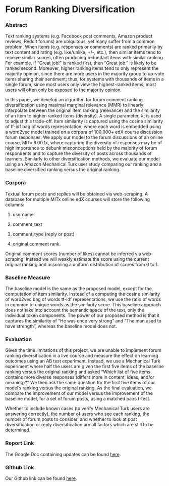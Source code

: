 # Forum Ranking Diversification


### Abstract

Text ranking systems (e.g. Facebook post comments, Amazon product
reviews, Reddit forums) are ubiquitous, yet many suffer from a common
problem. When items (e.g. responses or comments) are ranked primarily by
text content and rating (e.g. like/unlike, +/-,
etc.), then similar items tend to receive similar scores, often
producing redundant items with similar ranking. For example, if “Great
job!” is ranked first, then “Great job.” is likely to be ranked second.
Moreover, higher ranking items tend to only represent the majority
opinion, since there are more users in the majority group to up-vote
items sharing their sentiment; thus, for systems with thousands of items
in a single forum, since most users only view the highest-ranked items,
most users will often only be exposed to the majority opinion.

In this paper, we develop an algorithm for forum comment ranking
diversification using maximal marginal relevance (MMR) to linearly
interpolate between the original item ranking (relevance) and the
similarity of an item to higher-ranked items (diversity). A single
parameter, λ, is used to adjust this trade-off. Item similarity
is captured using the cosine similarity of tf-idf bag of words
representation, where each word is embedded using a word2vec model
trained on a corpora of 100,000+ edX course discussion forum responses.
We apply our model to the forum discussions of an online course, MITx
6.00.1x, where capturing the diversity of responses may be of high
importance to debunk misconceptions held by the majority of forum
respondents and to capture the diversity of posts across thousands of
learners. Similarly to other diversification methods, we evaluate our
model using an Amazon Mechanical Turk user study comparing our ranking
and a baseline diversified ranking versus the original ranking.

### Corpora

Textual forum posts and replies will be obtained via web-scraping. A
database for multiple MITx online edX courses will store the following
columns:

1.  username

2.  comment\_text

3.  comment\_type (reply or post)

4.  original comment rank.

Original comment scores (number of likes) cannot be inferred via
web-scraping. Instead we will weakly estimate the score using the
current original ranking and assuming a uniform distribution of scores
from 0 to 1.

### Baseline Measure

The baseline model is the same as the proposed model, except for the
computation of item similarity. Instead of a computing the cosine
similarity of word2vec bag of words tf-idf representations, we use the
ratio of words in common to unique words as the similarity score. This
baseline approach does not take into account the semantic space of the
text, only the individual token components. The power of our proposed
method is that it captures the similarity of “He was once very strong”
and “The man used to have strength”, whereas the baseline model does
not.

### Evaluation

Given the time limitations of this project, we are unable to implement
forum ranking diversification in a live course and measure the effect on
learning outcomes using an AB test experiment. Instead, we use a
Mechanical Turk experiment where half the users are given the first five
items of the baseline ranking versus the original ranking and asked
“Which list of five items contains more diverse responses (differs more
in content, ideas, and/or meaning)?” We then ask the same question for
the first five items of our model’s ranking versus the original ranking.
As the final evaluation, we compare the improvement of our model versus
the improvement of the baseline model, for a set of forum posts, using a
matched pairs t-test.

Whether to include known cases (to verify Mechanical Turk users are
answering correctly), the number of users who see each ranking, the
number of forum posts to consider, and whether to look at post
diversification or reply diversification are all factors which are still
to be determined.

### Report Link

The Google Doc containing updates can be found
[here](https://docs.google.com/document/d/15mwOCX2Sg1KTpXNSMEgPv9FruaQfDvRVV0C9D9SOqhk/edit).

### Github Link

Our Github link can be found
[here](https://github.mit.edu/cgn/forum-diversification).

